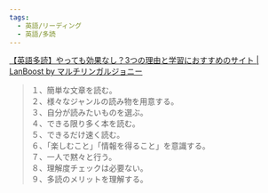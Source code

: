 ```yaml
---
tags:
  - 英語/リーディング
  - 英語/多読
---
```

[【英語多読】やっても効果なし？3つの理由と学習におすすめのサイト | LanBoost by マルチリンガルジョニー](https://multilingual-jonny.com/why-your-extensive-reading-does-not-work/)

>１、簡単な文章を読む。  
２、様々なジャンルの読み物を用意する。  
３、自分が読みたいものを選ぶ。  
４、できる限り多く本を読む。  
５、できるだけ速く読む。  
６、「楽しむこと」「情報を得ること」を意識する。  
７、一人で黙々と行う。  
８、理解度チェックは必要ない。  
９、多読のメリットを理解する。

